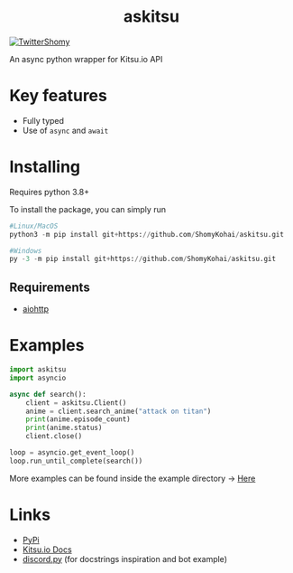 <h1 align="center">
    askitsu
</h1>

[![TwitterShomy](https://img.shields.io/badge/-shomykohai-1DA1F2?style=flat&logo=twitter&logoColor=white&labelColor=1DA1F2)](https://twitter.com/shomykohai)

An async python wrapper for Kitsu.io API

# Key features

- Fully typed
- Use of `async` and `await`

# Installing

Requires python 3.8+

To install the package, you can simply run

```py
#Linux/MacOS
python3 -m pip install git+https://github.com/ShomyKohai/askitsu.git

#Windows
py -3 -m pip install git+https://github.com/ShomyKohai/askitsu.git
```

## Requirements

- [aiohttp](https://pypi.org/project/aiohttp/)

# Examples

```py
import askitsu
import asyncio

async def search():
    client = askitsu.Client()
    anime = client.search_anime("attack on titan")
    print(anime.episode_count)
    print(anime.status)
    client.close()

loop = asyncio.get_event_loop()
loop.run_until_complete(search())
```

More examples can be found inside the example directory -> [Here](https://github.com/ShomyKohai/askitsu/tree/master/examples)

# Links

- [PyPi](https://pypi.org/project/askitsu/)
- [Kitsu.io Docs](https://kitsu.docs.apiary.io/)
- [discord.py](https://github.com/Rapptz/discord.py) (for docstrings inspiration and bot example)

